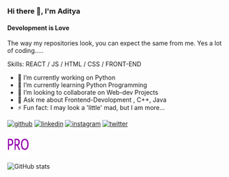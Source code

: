 ### Hi there 👋, I'm Aditya
#### Devolopment is Love
The way my repositories look, you can expect the same from me. Yes a lot of coding.....

Skills: REACT / JS / HTML / CSS / FRONT-END

- 🔭 I’m currently working on Python 
- 🌱 I’m currently learning Python Programming 
- 👯 I’m looking to collaborate on Web-dev Projects 
- 💬 Ask me about Frontend-Devolopment , C++, Java 
- ⚡ Fun fact: I may look a 'little' mad, but I am more... 


[<img src='https://cdn.jsdelivr.net/npm/simple-icons@3.0.1/icons/github.svg' alt='github' height='40'>](https://github.com/adipali2016)  [<img src='https://cdn.jsdelivr.net/npm/simple-icons@3.0.1/icons/linkedin.svg' alt='linkedin' height='40'>](https://www.linkedin.com/in/aditya-paliwal-608b621a4/)  [<img src='https://cdn.jsdelivr.net/npm/simple-icons@3.0.1/icons/instagram.svg' alt='instagram' height='40'>](https://www.instagram.com/engineering_bhaau/)  [<img src='https://cdn.jsdelivr.net/npm/simple-icons@3.0.1/icons/twitter.svg' alt='twitter' height='40'>](https://twitter.com/adipali2016)  

<a href='https://github.com/pricing'><img src='https://raw.githubusercontent.com/acervenky/animated-github-badges/master/assets/pro.gif' width='50' height='50'></a>

![GitHub stats](https://github-readme-stats.vercel.app/api?username=adipali2016&show_icons=true)  

